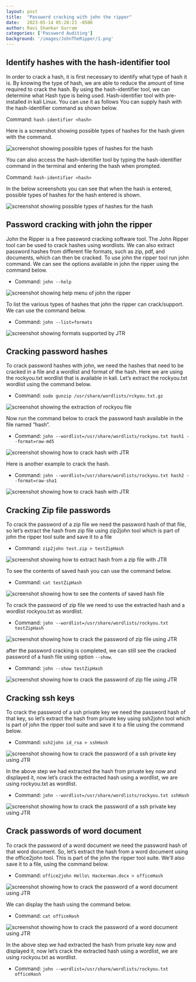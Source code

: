 ```yaml
---
layout: post
title:  "Password cracking with john the ripper"
date:   2023-05-14 05:28:23 -0500
author: Ravi Shankar Gurram
categories: ['Password Auditing']
background: '/images/JohnTheRipper/1.png'
---
```



## Identify hashes with the hash-identifier tool
In order to crack a hash, it is first necessary to identify what type of hash it is. By knowing the type of hash, we are able to reduce the amount of time required to crack the hash. By using the hash-identifier tool, we can determine what Hash type is being used.
Hash-identifier tool with pre-installed in kali Linux. You can use it as follows
You can supply hash with the hash-identifier command as shown below.

Command: `hash-identifier <hash>`

Here is a screenshot showing possible types of hashes for the hash given with the command. 

 <img class="img-fluid" src="/EHEblog/images/JohnTheRipper/HashIdentifer/1.png" alt="screenshot showing possible types of hashes for the hash">

You can also access the hash-identifier tool by typing the hash-identifier command in the terminal and entering the hash when prompted. 

Command: `hash-identifier <hash>`

In the below screenshots you can see that when the hash is entered, possible types of hashes for the hash entered is shown.

 <img class="img-fluid" src="/EHEblog/images/JohnTheRipper/HashIdentifer/2.png" alt="screenshot showing possible types of hashes for the hash">
 
## Password cracking with john the ripper
John the Ripper is a free password cracking software tool. The John Ripper tool can be used to crack hashes using wordlists. We can also extract password hashes from different file formats, such as zip, pdf, and documents, which can then be cracked.
To use john the ripper tool run john command. We can see the options available in john the ripper using the command below.
- Command: `john --help`

 <img class="img-fluid" src="/EHEblog/images/JohnTheRipper/0.0.png" alt="screenshot showing help menu of john the ripper">

To list the various types of hashes that john the ripper can crack/support. We can use the command below.
 - Command: `john --list=formats`
 
 <img class="img-fluid" src="/EHEblog/images/JohnTheRipper/0.1.png" alt="screenshot showing formats supported by JTR">  

## Cracking password hashes
To crack password hashes with john, we need the hashes that need to be cracked in a file and a wordlist and format of the hash.
Here we are using the rockyou.txt wordlist that is available in kali. Let’s extract the rockyou.txt wordlist using the command below.
- Command: `sudo gunzip /usr/share/wordlists/rckyou.txt.gz`
 
 <img class="img-fluid" src="/EHEblog/images/JohnTheRipper/0.2.png" alt="screenshot showing the extraction of rockyou file">  

Now run the command below to crack the password hash available in the file named “hash”.
- Command: `john --wordlist=/usr/share/wordlists/rockyou.txt hash1 --format=raw-md5`
 
 <img class="img-fluid" src="/EHEblog/images/JohnTheRipper/0.3.png" alt="screenshot showing how to crack hash with JTR">  

Here is another example to crack the hash.
- Command: `john --wordlist=/usr/share/wordlists/rockyou.txt hash2 --format=raw-sha1`
 
 <img class="img-fluid" src="/EHEblog/images/JohnTheRipper/0.4.png" alt="screenshot showing how to crack hash with JTR">   

## Cracking Zip file passwords
To crack the password of a zip file we need the password hash of that file, so let’s extract the hash from zip file using zip2john tool which is part of john the ripper tool suite and save it to a file
- Command: `zip2john test.zip > testZipHash`
 
 <img class="img-fluid" src="/EHEblog/images/JohnTheRipper/0.5.png" alt="screenshot showing how to extract hash from a zip file with JTR">   

 To see the contents of saved hash you can use the command below.
- Command: `cat testZipHash`

 <img class="img-fluid" src="/EHEblog/images/JohnTheRipper/0.6.png" alt="screenshot showing how to see the contents of saved hash file">

 To crack the password of zip file we need to use the extracted hash and a wordlist rockyou.txt as wordlist.
- Command: `john --wordlist=/usr/share/wordlists/rockyou.txt testZipHash`

 <img class="img-fluid" src="/EHEblog/images/JohnTheRipper/0.7.png" alt="screenshot showing how to crack the password of zip file using JTR">

after the password cracking is completed, we can still see the cracked password of a hash file using option `--show`.
- Command: `john --show testZipHash`

 <img class="img-fluid" src="/EHEblog/images/JohnTheRipper/0.7.png" alt="screenshot showing how to crack the password of zip file using JTR">

## Cracking ssh keys

To crack the password of a ssh private key we need the password hash of that key, so let’s extract the hash from private key using ssh2john tool which is part of john the ripper tool suite and save it to a file using the command below. 
- Command: `ssh2john id_rsa > sshHash`

 <img class="img-fluid" src="/EHEblog/images/JohnTheRipper/0.9.png" alt="screenshot showing how to crack the password of a ssh private key using JTR">

In the above step we had extracted the hash from private key now and displayed it, now let’s crack the extracted hash using a wordlist, we are using rockyou.txt as wordlist.
- Command: `john --wordlist=/usr/share/wordlists/rockyou.txt sshHash`

 <img class="img-fluid" src="/EHEblog/images/JohnTheRipper/0.10.png" alt="screenshot showing how to crack the password of a ssh private key using JTR">

## Crack passwords of word document
To crack the password of a word document we need the password hash of that word document. So, let’s extract the hash from a word document using the office2john tool. This is part of the john the ripper tool suite. We'll also save it to a file, using the command below.
- Command: `office2john Hello\ Hackerman.docx > officeHash`

 <img class="img-fluid" src="/EHEblog/images/JohnTheRipper/0.11.png" alt="screenshot showing how to crack the password of a word document using JTR">

 We can display the hash using the command below.
- Command: `cat officeHash`

 <img class="img-fluid" src="/EHEblog/images/JohnTheRipper/0.12.png" alt="screenshot showing how to crack the password of a word document using JTR">

 In the above step we had extracted the hash from private key now and displayed it, now let’s crack the extracted hash using a wordlist, we are using rockyou.txt as wordlist.
- Command: `john --wordlist=/usr/share/wordlists/rockyou.txt officeHash`

